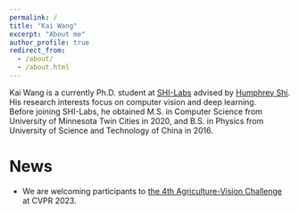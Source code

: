 ```yaml
---
permalink: /
title: "Kai Wang"
excerpt: "About me"
author_profile: true
redirect_from: 
  - /about/
  - /about.html
---
```


Kai Wang is a currently Ph.D. student at [SHI-Labs](https://www.shi-labs.com/) advised by [Humphrey Shi](https://www.humphreyshi.com/). His research interests focus on computer vision and deep learning.  
Before joining SHI-Labs, he obtained M.S. in Computer Science from University of Minnesota Twin Cities in 2020, and B.S. in Physics from University of Science and Technology of China in 2016. 

News
======
* We are welcoming participants to [the 4th Agriculture-Vision Challenge](https://www.agriculture-vision.com/) at CVPR 2023. 